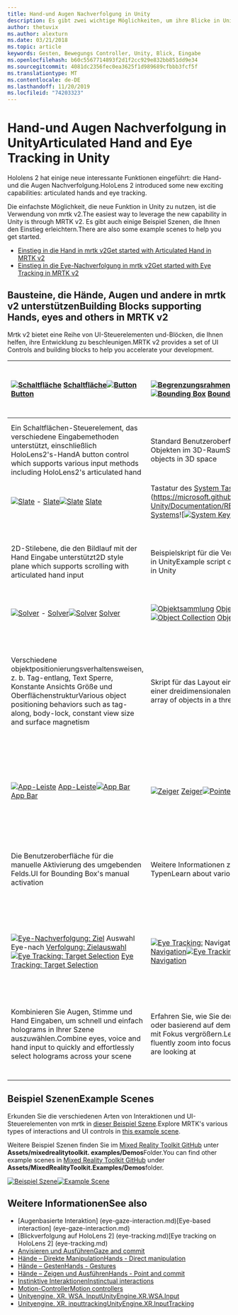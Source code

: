 ```yaml
---
title: Hand-und Augen Nachverfolgung in Unity
description: Es gibt zwei wichtige Möglichkeiten, um ihre Blicke in Unity, Handgesten und Bewegungs Controllern zu übernehmen.
author: thetuvix
ms.author: alexturn
ms.date: 03/21/2018
ms.topic: article
keywords: Gesten, Bewegungs Controller, Unity, Blick, Eingabe
ms.openlocfilehash: b60c5567714893f2d1f2cc929e832bb851dd9e34
ms.sourcegitcommit: 4081dc2356fec0ea3625f1d989689cfbbb3fcf5f
ms.translationtype: MT
ms.contentlocale: de-DE
ms.lasthandoff: 11/20/2019
ms.locfileid: "74203323"
---
```

# <a name="articulated-hand-and-eye-tracking-in-unity"></a><span data-ttu-id="54f07-104">Hand-und Augen Nachverfolgung in Unity</span><span class="sxs-lookup"><span data-stu-id="54f07-104">Articulated Hand and Eye Tracking in Unity</span></span>

<span data-ttu-id="54f07-105">Hololens 2 hat einige neue interessante Funktionen eingeführt: die Hand-und die Augen Nachverfolgung.</span><span class="sxs-lookup"><span data-stu-id="54f07-105">HoloLens 2 introduced some new exciting capabilities: articulated hands and eye tracking.</span></span>

<span data-ttu-id="54f07-106">Die einfachste Möglichkeit, die neue Funktion in Unity zu nutzen, ist die Verwendung von mrtk v2.</span><span class="sxs-lookup"><span data-stu-id="54f07-106">The easiest way to leverage the new capability in Unity is through MRTK v2.</span></span> <span data-ttu-id="54f07-107">Es gibt auch einige Beispiel Szenen, die Ihnen den Einstieg erleichtern.</span><span class="sxs-lookup"><span data-stu-id="54f07-107">There are also some example scenes to help you get started.</span></span> 

* [<span data-ttu-id="54f07-108">Einstieg in die Hand in mrtk v2</span><span class="sxs-lookup"><span data-stu-id="54f07-108">Get started with Articulated Hand  in MRTK v2</span></span>](https://microsoft.github.io/MixedRealityToolkit-Unity/Documentation/Input/HandTracking.html)
* [<span data-ttu-id="54f07-109">Einstieg in die Eye-Nachverfolgung in mrtk v2</span><span class="sxs-lookup"><span data-stu-id="54f07-109">Get started with Eye Tracking in MRTK v2</span></span>](https://microsoft.github.io/MixedRealityToolkit-Unity/Documentation/EyeTracking/EyeTracking_Main.html)


## <a name="building-blocks-supporting-hands-eyes-and-others-in-mrtk-v2"></a><span data-ttu-id="54f07-110">Bausteine, die Hände, Augen und andere in mrtk v2 unterstützen</span><span class="sxs-lookup"><span data-stu-id="54f07-110">Building Blocks supporting Hands, eyes and others in MRTK v2</span></span>

<span data-ttu-id="54f07-111">Mrtk v2 bietet eine Reihe von UI-Steuerelementen und-Blöcken, die Ihnen helfen, ihre Entwicklung zu beschleunigen.</span><span class="sxs-lookup"><span data-stu-id="54f07-111">MRTK v2 provides a set of UI Controls and building blocks to help you accelerate your development.</span></span> 

|  <span data-ttu-id="54f07-112">[![Schaltfläche](images/MRTK_Button_Main.png)](https://microsoft.github.io/MixedRealityToolkit-Unity/Documentation/README_Button.html) [Schaltfläche](https://microsoft.github.io/MixedRealityToolkit-Unity/Documentation/README_Button.html)</span><span class="sxs-lookup"><span data-stu-id="54f07-112">[![Button](images/MRTK_Button_Main.png)](https://microsoft.github.io/MixedRealityToolkit-Unity/Documentation/README_Button.html) [Button](https://microsoft.github.io/MixedRealityToolkit-Unity/Documentation/README_Button.html)</span></span> | <span data-ttu-id="54f07-113">[![Begrenzungsrahmen](images/MRTK_BoundingBox_Main.png)](https://microsoft.github.io/MixedRealityToolkit-Unity/Documentation/README_BoundingBox.html) [Begrenzungsrahmen](https://microsoft.github.io/MixedRealityToolkit-Unity/Documentation/README_BoundingBox.html)</span><span class="sxs-lookup"><span data-stu-id="54f07-113">[![Bounding Box](images/MRTK_BoundingBox_Main.png)](https://microsoft.github.io/MixedRealityToolkit-Unity/Documentation/README_BoundingBox.html) [Bounding Box](https://microsoft.github.io/MixedRealityToolkit-Unity/Documentation/README_BoundingBox.html)</span></span> | <span data-ttu-id="54f07-114">[![Bearbeitungshandler](images/MRTK_Manipulation_Main.png)](https://microsoft.github.io/MixedRealityToolkit-Unity/Documentation/README_ManipulationHandler.html) [Bearbeitungshandler](https://microsoft.github.io/MixedRealityToolkit-Unity/Documentation/README_ManipulationHandler.html)</span><span class="sxs-lookup"><span data-stu-id="54f07-114">[![Manipulation Handler](images/MRTK_Manipulation_Main.png)](https://microsoft.github.io/MixedRealityToolkit-Unity/Documentation/README_ManipulationHandler.html) [Manipulation Handler](https://microsoft.github.io/MixedRealityToolkit-Unity/Documentation/README_ManipulationHandler.html)</span></span> |
|:--- | :--- | :--- |
| <span data-ttu-id="54f07-115">Ein Schaltflächen-Steuerelement, das verschiedene Eingabemethoden unterstützt, einschließlich HoloLens2's-Hand</span><span class="sxs-lookup"><span data-stu-id="54f07-115">A button control which supports various input methods including HoloLens2's articulated hand</span></span> | <span data-ttu-id="54f07-116">Standard Benutzeroberfläche zum Bearbeiten von Objekten im 3D-Raum</span><span class="sxs-lookup"><span data-stu-id="54f07-116">Standard UI for manipulating objects in 3D space</span></span> | <span data-ttu-id="54f07-117">Skript für die Bearbeitung von Objekten mit einem oder zwei Händen</span><span class="sxs-lookup"><span data-stu-id="54f07-117">Script for manipulating objects with one or two hands</span></span> |
|  <span data-ttu-id="54f07-118">[![Slate](images/MRTK_Slate_Main.png)](https://microsoft.github.io/MixedRealityToolkit-Unity/Documentation/README_Slate.html) - [Slate](https://microsoft.github.io/MixedRealityToolkit-Unity/Documentation/README_Slate.html)</span><span class="sxs-lookup"><span data-stu-id="54f07-118">[![Slate](images/MRTK_Slate_Main.png)](https://microsoft.github.io/MixedRealityToolkit-Unity/Documentation/README_Slate.html) [Slate](https://microsoft.github.io/MixedRealityToolkit-Unity/Documentation/README_Slate.html)</span></span> | <span data-ttu-id="54f07-119">Tastatur des [System Tastatur](images/MRTK_SystemKeyboard_Main.png)](https://microsoft.github.io/MixedRealityToolkit-Unity/Documentation/README_SystemKeyboard.html) [Systems](https://microsoft.github.io/MixedRealityToolkit-Unity/Documentation/README_SystemKeyboard.html)![</span><span class="sxs-lookup"><span data-stu-id="54f07-119">[![System Keyboard](images/MRTK_SystemKeyboard_Main.png)](https://microsoft.github.io/MixedRealityToolkit-Unity/Documentation/README_SystemKeyboard.html) [System Keyboard](https://microsoft.github.io/MixedRealityToolkit-Unity/Documentation/README_SystemKeyboard.html)</span></span> | <span data-ttu-id="54f07-120">[![](images/InteractableExamples.png)](https://microsoft.github.io/MixedRealityToolkit-Unity/Documentation/README_Interactable.html) interactable- [Tabelle](https://microsoft.github.io/MixedRealityToolkit-Unity/Documentation/README_Interactable.html)</span><span class="sxs-lookup"><span data-stu-id="54f07-120">[![Interactable](images/InteractableExamples.png)](https://microsoft.github.io/MixedRealityToolkit-Unity/Documentation/README_Interactable.html) [Interactable](https://microsoft.github.io/MixedRealityToolkit-Unity/Documentation/README_Interactable.html)</span></span> |
| <span data-ttu-id="54f07-121">2D-Stilebene, die den Bildlauf mit der Hand Eingabe unterstützt</span><span class="sxs-lookup"><span data-stu-id="54f07-121">2D style plane which supports scrolling with articulated hand input</span></span> | <span data-ttu-id="54f07-122">Beispielskript für die Verwendung der System Tastatur in Unity</span><span class="sxs-lookup"><span data-stu-id="54f07-122">Example script of using the system keyboard in Unity</span></span>  | <span data-ttu-id="54f07-123">Ein Skript für die Interaktion von Objekten mit visuellen Zuständen und Designunterstützung</span><span class="sxs-lookup"><span data-stu-id="54f07-123">A script for making objects interactable with visual states and theme support</span></span> |
|  <span data-ttu-id="54f07-124">[![Solver](images/MRTK_Solver_Main.png)](https://microsoft.github.io/MixedRealityToolkit-Unity/Documentation/README_Solver.html) - [Solver](https://microsoft.github.io/MixedRealityToolkit-Unity/Documentation/README_Solver.html)</span><span class="sxs-lookup"><span data-stu-id="54f07-124">[![Solver](images/MRTK_Solver_Main.png)](https://microsoft.github.io/MixedRealityToolkit-Unity/Documentation/README_Solver.html) [Solver](https://microsoft.github.io/MixedRealityToolkit-Unity/Documentation/README_Solver.html)</span></span> | <span data-ttu-id="54f07-125">[![Objektsammlung](images/MRTK_ObjectCollection_Main.png)](https://microsoft.github.io/MixedRealityToolkit-Unity/Documentation/README_ManipulationHandler.html) [Objektsammlung](https://microsoft.github.io/MixedRealityToolkit-Unity/Documentation/README_ManipulationHandler.html)</span><span class="sxs-lookup"><span data-stu-id="54f07-125">[![Object Collection](images/MRTK_ObjectCollection_Main.png)](https://microsoft.github.io/MixedRealityToolkit-Unity/Documentation/README_ManipulationHandler.html) [Object Collection](https://microsoft.github.io/MixedRealityToolkit-Unity/Documentation/README_ManipulationHandler.html)</span></span> | <span data-ttu-id="54f07-126">[![QuickInfo](images/MRTK_Tooltip_Main.png)](https://microsoft.github.io/MixedRealityToolkit-Unity/Documentation/README_Tooltip.html) [QuickInfo](https://microsoft.github.io/MixedRealityToolkit-Unity/Documentation/README_Tooltip.html)</span><span class="sxs-lookup"><span data-stu-id="54f07-126">[![Tooltip](images/MRTK_Tooltip_Main.png)](https://microsoft.github.io/MixedRealityToolkit-Unity/Documentation/README_Tooltip.html) [Tooltip](https://microsoft.github.io/MixedRealityToolkit-Unity/Documentation/README_Tooltip.html)</span></span> |
| <span data-ttu-id="54f07-127">Verschiedene objektpositionierungsverhaltensweisen, z. b. Tag-entlang, Text Sperre, Konstante Ansichts Größe und Oberflächenstruktur</span><span class="sxs-lookup"><span data-stu-id="54f07-127">Various object positioning behaviors such as tag-along, body-lock, constant view size and surface magnetism</span></span> | <span data-ttu-id="54f07-128">Skript für das Layout eines Arrays von Objekten in einer dreidimensionalen Form</span><span class="sxs-lookup"><span data-stu-id="54f07-128">Script for lay out an array of objects in a three-dimensional shape</span></span> | <span data-ttu-id="54f07-129">Benutzeroberfläche der Anmerkung mit flexiblem Anker/pivotsystem, das zum bezeichnen von Bewegungs Controllern und Objekten verwendet werden kann.</span><span class="sxs-lookup"><span data-stu-id="54f07-129">Annotation UI with flexible anchor/pivot system which can be used for labeling motion controllers and object.</span></span> |
|  <span data-ttu-id="54f07-130">[![App-Leiste](images/MRTK_AppBar_Main.png)](https://microsoft.github.io/MixedRealityToolkit-Unity/Documentation/README_AppBar.html) [App-Leiste](https://microsoft.github.io/MixedRealityToolkit-Unity/Documentation/README_AppBar.html)</span><span class="sxs-lookup"><span data-stu-id="54f07-130">[![App Bar](images/MRTK_AppBar_Main.png)](https://microsoft.github.io/MixedRealityToolkit-Unity/Documentation/README_AppBar.html) [App Bar](https://microsoft.github.io/MixedRealityToolkit-Unity/Documentation/README_AppBar.html)</span></span> | <span data-ttu-id="54f07-131">[![Zeiger](images/MRTK_Pointer_Main.png)](https://microsoft.github.io/MixedRealityToolkit-Unity/Documentation/README_Pointers.html) [Zeiger](https://microsoft.github.io/MixedRealityToolkit-Unity/Documentation/README_Pointers.html)</span><span class="sxs-lookup"><span data-stu-id="54f07-131">[![Pointers](images/MRTK_Pointer_Main.png)](https://microsoft.github.io/MixedRealityToolkit-Unity/Documentation/README_Pointers.html) [Pointers](https://microsoft.github.io/MixedRealityToolkit-Unity/Documentation/README_Pointers.html)</span></span> | <span data-ttu-id="54f07-132">[![Fingertip-Visualisierung](images/MRTK_FingertipVisualization_Main.png)](https://microsoft.github.io/MixedRealityToolkit-Unity/Documentation/README_FingertipVisualization.html) [Fingertip-Visualisierung](https://microsoft.github.io/MixedRealityToolkit-Unity/Documentation/README_FingertipVisualization.html)</span><span class="sxs-lookup"><span data-stu-id="54f07-132">[![Fingertip Visualization](images/MRTK_FingertipVisualization_Main.png)](https://microsoft.github.io/MixedRealityToolkit-Unity/Documentation/README_FingertipVisualization.html) [Fingertip Visualization](https://microsoft.github.io/MixedRealityToolkit-Unity/Documentation/README_FingertipVisualization.html)</span></span> |
| <span data-ttu-id="54f07-133">Die Benutzeroberfläche für die manuelle Aktivierung des umgebenden Felds.</span><span class="sxs-lookup"><span data-stu-id="54f07-133">UI for Bounding Box's manual activation</span></span> | <span data-ttu-id="54f07-134">Weitere Informationen zu verschiedenen Zeiger Typen</span><span class="sxs-lookup"><span data-stu-id="54f07-134">Learn about various types of pointers</span></span> | <span data-ttu-id="54f07-135">Visuelles Element auf der fingerinfo, das das Vertrauen für die direkte Interaktion verbessert</span><span class="sxs-lookup"><span data-stu-id="54f07-135">Visual affordance on the fingertip which improves the confidence for the direct interaction</span></span> |
|  <span data-ttu-id="54f07-136">[![Eye-Nachverfolgung: Ziel](images/mrtk_et_targetselect.png)](https://microsoft.github.io/MixedRealityToolkit-Unity/Documentation/EyeTracking/EyeTracking_TargetSelection.html) Auswahl Eye-nach [Verfolgung: Zielauswahl](https://microsoft.github.io/MixedRealityToolkit-Unity/Documentation/EyeTracking/EyeTracking_TargetSelection.html)</span><span class="sxs-lookup"><span data-stu-id="54f07-136">[![Eye Tracking: Target Selection](images/mrtk_et_targetselect.png)](https://microsoft.github.io/MixedRealityToolkit-Unity/Documentation/EyeTracking/EyeTracking_TargetSelection.html) [Eye Tracking: Target Selection](https://microsoft.github.io/MixedRealityToolkit-Unity/Documentation/EyeTracking/EyeTracking_TargetSelection.html)</span></span> | <span data-ttu-id="54f07-137">[![Eye Tracking:](images/mrtk_et_navigation.png)](https://microsoft.github.io/MixedRealityToolkit-Unity/Documentation/EyeTracking/EyeTracking_Navigation.html) Navigation im Navigationsbereich [: Navigation](https://microsoft.github.io/MixedRealityToolkit-Unity/Documentation/EyeTracking/EyeTracking_Navigation.html)</span><span class="sxs-lookup"><span data-stu-id="54f07-137">[![Eye Tracking: Navigation](images/mrtk_et_navigation.png)](https://microsoft.github.io/MixedRealityToolkit-Unity/Documentation/EyeTracking/EyeTracking_Navigation.html) [Eye Tracking: Navigation](https://microsoft.github.io/MixedRealityToolkit-Unity/Documentation/EyeTracking/EyeTracking_Navigation.html)</span></span> | <span data-ttu-id="54f07-138">[![Eye Tracking: Heat Map](images/mrtk_et_heatmaps.png)](https://microsoft.github.io/MixedRealityToolkit-Unity/Documentation/EyeTracking/EyeTracking_Visualization.html) [Eye Tracking: Heat Map](https://microsoft.github.io/MixedRealityToolkit-Unity/Documentation/EyeTracking/EyeTracking_Visualization.html)</span><span class="sxs-lookup"><span data-stu-id="54f07-138">[![Eye Tracking: Heat Map](images/mrtk_et_heatmaps.png)](https://microsoft.github.io/MixedRealityToolkit-Unity/Documentation/EyeTracking/EyeTracking_Visualization.html) [Eye Tracking: Heat Map](https://microsoft.github.io/MixedRealityToolkit-Unity/Documentation/EyeTracking/EyeTracking_Visualization.html)</span></span> |
| <span data-ttu-id="54f07-139">Kombinieren Sie Augen, Stimme und Hand Eingaben, um schnell und einfach holograms in Ihrer Szene auszuwählen.</span><span class="sxs-lookup"><span data-stu-id="54f07-139">Combine eyes, voice and hand input to quickly and effortlessly select holograms across your scene</span></span> | <span data-ttu-id="54f07-140">Erfahren Sie, wie Sie den Text automatisch Scrollen oder basierend auf dem, was Sie sich ansehen, Inhalte mit Fokus vergrößern.</span><span class="sxs-lookup"><span data-stu-id="54f07-140">Learn how to auto scroll text or fluently zoom into focused content based on what you are looking at</span></span>| <span data-ttu-id="54f07-141">Beispiele für das Protokollieren, laden und visualisieren, was Benutzer in Ihrer APP betrachtet haben</span><span class="sxs-lookup"><span data-stu-id="54f07-141">Examples for logging, loading and visualizing what users have been looking at in your app</span></span> |

## <a name="example-scenes"></a><span data-ttu-id="54f07-142">Beispiel Szenen</span><span class="sxs-lookup"><span data-stu-id="54f07-142">Example Scenes</span></span>
<span data-ttu-id="54f07-143">Erkunden Sie die verschiedenen Arten von Interaktionen und UI-Steuerelementen von mrtk in [dieser Beispiel Szene](https://microsoft.github.io/MixedRealityToolkit-Unity/Documentation/README_HandInteractionExamples.html).</span><span class="sxs-lookup"><span data-stu-id="54f07-143">Explore MRTK's various types of interactions and UI controls in [this example scene](https://microsoft.github.io/MixedRealityToolkit-Unity/Documentation/README_HandInteractionExamples.html).</span></span>

<span data-ttu-id="54f07-144">Weitere Beispiel Szenen finden Sie im [Mixed Reality Toolkit GitHub](https://github.com/Microsoft/MixedRealityToolkit-Unity) unter **Assets/mixedrealitytoolkit. examples/Demos**Folder.</span><span class="sxs-lookup"><span data-stu-id="54f07-144">You can find  other example scenes in [Mixed Reality Toolkit GitHub](https://github.com/Microsoft/MixedRealityToolkit-Unity) under **Assets/MixedRealityToolkit.Examples/Demos**folder.</span></span>

<span data-ttu-id="54f07-145">[![Beispiel Szene](images/MRTK_Examples.png)](https://microsoft.github.io/MixedRealityToolkit-Unity/Documentation/README_HandInteractionExamples.html)</span><span class="sxs-lookup"><span data-stu-id="54f07-145">[![Example Scene](images/MRTK_Examples.png)](https://microsoft.github.io/MixedRealityToolkit-Unity/Documentation/README_HandInteractionExamples.html)</span></span>

## <a name="see-also"></a><span data-ttu-id="54f07-146">Weitere Informationen</span><span class="sxs-lookup"><span data-stu-id="54f07-146">See also</span></span>

* <span data-ttu-id="54f07-147">[Augenbasierte Interaktion] (eye-gaze-interaction.md)</span><span class="sxs-lookup"><span data-stu-id="54f07-147">[Eye-based interaction] (eye-gaze-interaction.md)</span></span>
* <span data-ttu-id="54f07-148">[Blickverfolgung auf HoloLens 2] (eye-tracking.md)</span><span class="sxs-lookup"><span data-stu-id="54f07-148">[Eye tracking on HoloLens 2] (eye-tracking.md)</span></span>
* [<span data-ttu-id="54f07-149">Anvisieren und Ausführen</span><span class="sxs-lookup"><span data-stu-id="54f07-149">Gaze and commit</span></span>](gaze-and-commit.md)
* [<span data-ttu-id="54f07-150">Hände – Direkte Manipulation</span><span class="sxs-lookup"><span data-stu-id="54f07-150">Hands - Direct manipulation</span></span>](direct-manipulation.md)
* [<span data-ttu-id="54f07-151">Hände – Gesten</span><span class="sxs-lookup"><span data-stu-id="54f07-151">Hands - Gestures</span></span>](gaze-and-commit.md#composite-gestures)
* [<span data-ttu-id="54f07-152">Hände – Zeigen und Ausführen</span><span class="sxs-lookup"><span data-stu-id="54f07-152">Hands - Point and commit</span></span>](point-and-commit.md)
* [<span data-ttu-id="54f07-153">Instinktive Interaktionen</span><span class="sxs-lookup"><span data-stu-id="54f07-153">Instinctual interactions</span></span>](interaction-fundamentals.md)
* [<span data-ttu-id="54f07-154">Motion-Controller</span><span class="sxs-lookup"><span data-stu-id="54f07-154">Motion controllers</span></span>](motion-controllers.md)
* [<span data-ttu-id="54f07-155">Unityengine. XR. WSA. Input</span><span class="sxs-lookup"><span data-stu-id="54f07-155">UnityEngine.XR.WSA.Input</span></span>](https://docs.unity3d.com/ScriptReference/XR.WSA.Input.InteractionManager.html)
* [<span data-ttu-id="54f07-156">Unityengine. XR. inputtracking</span><span class="sxs-lookup"><span data-stu-id="54f07-156">UnityEngine.XR.InputTracking</span></span>](https://docs.unity3d.com/ScriptReference/XR.InputTracking.html)
